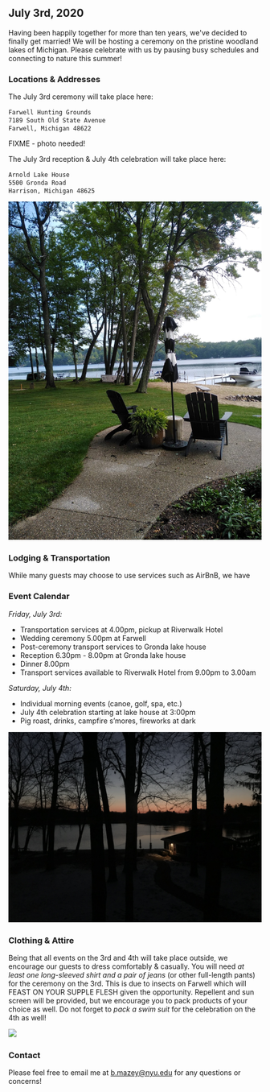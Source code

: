 <link rel="shortcut icon" type="image/png" href="/celebrate/images/favicon-32x32.png">
<link rel="shortcut icon" sizes="32x32" href="/celebrate/images/favicon-32x32.png">

## July 3rd, 2020

Having been happily together for more than ten years, we've decided to finally get married! We will be hosting a ceremony on the pristine woodland lakes of Michigan. Please celebrate with us by pausing busy schedules and connecting to nature this summer!

### Locations & Addresses

The July 3rd ceremony will take place here:
```
Farwell Hunting Grounds
7189 South Old State Avenue
Farwell, Michigan 48622
```

FIXME - photo needed!

The July 3rd reception & July 4th celebration will take place here:
```
Arnold Lake House
5500 Gronda Road
Harrison, Michigan 48625
```
![](/images/lake.jpg)

### Lodging & Transportation

While many guests may choose to use services such as AirBnB, we have

### Event Calendar

_Friday, July 3rd:_
* Transportation services at 4.00pm, pickup at Riverwalk Hotel
* Wedding ceremony 5.00pm at Farwell
* Post-ceremony transport services to Gronda lake house
* Reception 6.30pm - 8.00pm at Gronda lake house
* Dinner 8.00pm
* Transport services available to Riverwalk Hotel from 9.00pm to 3.00am

_Saturday, July 4th:_
* Individual morning events (canoe, golf, spa, etc.)
* July 4th celebration starting at lake house at 3:00pm
* Pig roast, drinks, campfire s’mores, fireworks at dark

![](/images/nightscape.jpg)

### Clothing & Attire

Being that all events on the 3rd and 4th will take place outside, we encourage our guests to dress comfortably & casually.
You will need *at least one long-sleeved shirt and a pair of jeans* (or other full-length pants) for the ceremony on the 3rd.
This is due to insects on Farwell which will FEAST ON YOUR SUPPLE FLESH given the opportunity.
Repellent and sun screen will be provided, but we encourage you to pack products of your choice as well.
Do not forget to *pack a swim suit* for the celebration on the 4th as well!

![](/images/lakefront.jpg)

### Contact

Please feel free to email me at <b.mazey@nyu.edu> for any questions or concerns!